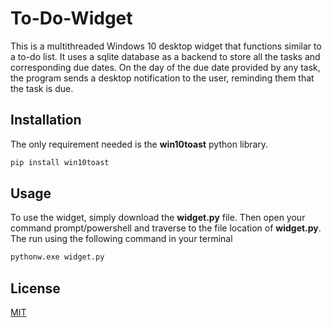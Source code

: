 # To-Do-Widget

This is a multithreaded Windows 10 desktop widget that functions similar to a to-do list. It uses a
sqlite database as a backend to store all the tasks and corresponding due dates. On the day of the 
due date provided by any task, the program sends a desktop notification to the user, reminding them 
that the task is due.

## Installation

The only requirement needed is the **win10toast** python library.

```bash
pip install win10toast
```

## Usage

To use the widget, simply download the **widget.py** file. Then open your command prompt/powershell
and traverse to the file location of **widget.py**. The run using the following command in your terminal

```python
pythonw.exe widget.py
```

## License
[MIT](https://choosealicense.com/licenses/mit/)